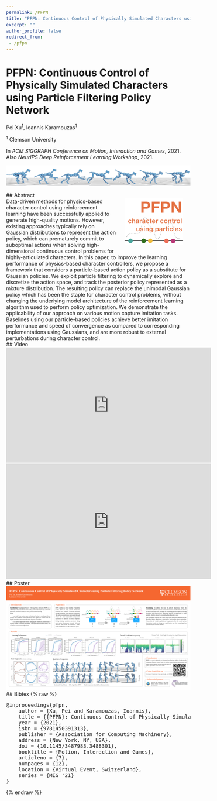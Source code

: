 ```yaml
---
permalink: /PFPN
title: "PFPN: Continuous Control of Physically Simulated Characters using Particle Filtering Policy Network"
excerpt: ""
author_profile: false
redirect_from: 
 - /pfpn
--- 
```


<style>
    article.page {width:100%}
</style>


# PFPN: Continuous Control of Physically Simulated Characters using Particle Filtering Policy Network

<p class="author">
<span>Pei Xu<sup>1</sup></span>,
<span>Ioannis Karamouzas<sup>1</sup></span>
</p>

<p class="affiliation">
<span><sup>1</sup> Clemson University</span>
</p>

In _ACM SIGGRAPH Conference on Motion, Interaction and Games_, 2021.<br />
Also _NeurIPS Deep Reinforcement Learning Workshop_, 2021.

<div class="m10"></div>
<div class="teaser">
<p><img src="projects/PFPN/teaser.png" /></p>
</div>

<div class="m10"></div>
## Abstract
<div class="abstract">
<img src="projects/PFPN/nips.thumbnail.png" style="width:160px;float:right;max-width:100%;padding:0 20px 10px 20px" />
Data-driven methods for physics-based character control using reinforcement learning have been successfully applied to generate high-quality motions. However, existing approaches typically rely on Gaussian distributions to represent the action policy, which can prematurely commit to suboptimal actions when solving high-dimensional continuous control problems for highly-articulated characters. In this paper, to improve the learning performance of physics-based character controllers, we propose a framework that considers a particle-based action policy as a substitute for Gaussian policies. We exploit particle filtering to dynamically explore and discretize the action space, and track the posterior policy represented as a mixture distribution. The resulting policy can replace the unimodal Gaussian policy which has been the staple for character control problems, without changing the underlying model architecture of the reinforcement learning algorithm used to perform policy optimization. We demonstrate the applicability of our approach on various motion capture imitation tasks. Baselines using our particle-based policies achieve better imitation performance and speed of convergence as compared to corresponding implementations using Gaussians, and are more robust to external perturbations during character control.
</div>


<div class="m10"></div>
<a href="https://arxiv.org/abs/2003.06959" class="paper-link" title="Paper"></a>
<a href="https://github.com/xupei0610/PFPN" class="code-link" title="Code"></a>


<div class="m10"></div>
## Video
<div style="max-width:560px">
<iframe width="560" height="315" src="https://www.youtube.com/embed/YTtdnq0WpWo?si=d_DzqASFmIkTdmQ2" frameborder="0" allow="accelerometer; autoplay; clipboard-write; encrypted-media; gyroscope; picture-in-picture; web-share" allowfullscreen></iframe>
</div>
<div class="m10"></div>
<div style="max-width:560px">
<iframe width="560" height="315" src="https://www.youtube.com/embed/Usbpl6jefCY?si=ypAxV7tSxa0OAD2Z" frameborder="0" allow="accelerometer; autoplay; clipboard-write; encrypted-media; gyroscope; picture-in-picture; web-share" allowfullscreen></iframe>
</div>

<div class="m10"></div>
## Poster
<a href="projects/PFPN/nips.poster.pdf"><img src="projects/PFPN/poster.png" style="max-width:100%"></a>



<div class="m10"></div>
## Bibtex
{% raw %}<pre class="bibtex">
@inproceedings{pfpn,
    author = {Xu, Pei and Karamouzas, Ioannis},
    title = {{PFPN}: Continuous Control of Physically Simulated Characters Using Particle Filtering Policy Network},
    year = {2021},
    isbn = {9781450391313},
    publisher = {Association for Computing Machinery},
    address = {New York, NY, USA},
    doi = {10.1145/3487983.3488301},
    booktitle = {Motion, Interaction and Games},
    articleno = {7},
    numpages = {12},
    location = {Virtual Event, Switzerland},
    series = {MIG '21}
}
</pre>{% endraw %}
